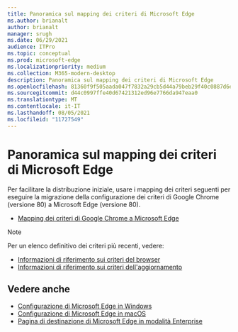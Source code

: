 ```yaml
---
title: Panoramica sul mapping dei criteri di Microsoft Edge
ms.author: brianalt
author: brianalt
manager: srugh
ms.date: 06/29/2021
audience: ITPro
ms.topic: conceptual
ms.prod: microsoft-edge
ms.localizationpriority: medium
ms.collection: M365-modern-desktop
description: Panoramica sul mapping dei criteri di Microsoft Edge
ms.openlocfilehash: 81360f9f505aada047f7832a29cb5d44a79beb29f40c0887d6e1c5501ca708a7
ms.sourcegitcommit: d44c0997ffe40d67421312ed96e7766da947eaa0
ms.translationtype: MT
ms.contentlocale: it-IT
ms.lasthandoff: 08/05/2021
ms.locfileid: "11727549"
---
```

# <a name="microsoft-edge-policy-mapping-overview"></a>Panoramica sul mapping dei criteri di Microsoft Edge

Per facilitare la distribuzione iniziale, usare i mapping dei criteri seguenti per eseguire la migrazione della configurazione dei criteri di Google Chrome (versione 80) a Microsoft Edge (versione 80).

- [Mapping dei criteri di Google Chrome a Microsoft Edge](microsoft-edge-policy-map-chrome-to-newedge.md)

> [!NOTE]
> Per un elenco definitivo dei criteri più recenti, vedere:
> - [Informazioni di riferimento sui criteri del browser](microsoft-edge-policies.md)
> - [Informazioni di riferimento sui criteri dell'aggiornamento](microsoft-edge-update-policies.md)

## <a name="see-also"></a>Vedere anche
- [Configurazione di Microsoft Edge in Windows](configure-microsoft-edge.md)
- [Configurazione di Microsoft Edge in macOS](configure-microsoft-edge-on-mac.md)
- [Pagina di destinazione di Microsoft Edge in modalità Enterprise](https://aka.ms/EdgeEnterprise)
